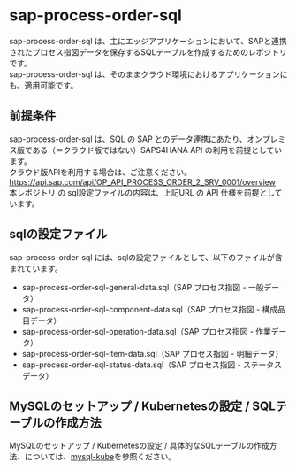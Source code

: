 # sap-process-order-sql

sap-process-order-sql は、主にエッジアプリケーションにおいて、SAPと連携されたプロセス指図データを保存するSQLテーブルを作成するためのレポジトリです。  
sap-process-order-sql は、そのままクラウド環境におけるアプリケーションにも、適用可能です。  

## 前提条件  
sap-process-order-sql は、SQL の SAP とのデータ連携にあたり、オンプレミス版である（＝クラウド版ではない）SAPS4HANA API の利用を前提としています。  
クラウド版APIを利用する場合は、ご注意ください。  
https://api.sap.com/api/OP_API_PROCESS_ORDER_2_SRV_0001/overview   
本レポジトリ の sql設定ファイルの内容は、上記URL の API 仕様を前提としています。  

## sqlの設定ファイル

sap-process-order-sql には、sqlの設定ファイルとして、以下のファイルが含まれています。  

* sap-process-order-sql-general-data.sql（SAP プロセス指図 - 一般データ）  
* sap-process-order-sql-component-data.sql（SAP プロセス指図 - 構成品目データ）  
* sap-process-order-sql-operation-data.sql（SAP プロセス指図 - 作業データ）
* sap-process-order-sql-item-data.sql（SAP プロセス指図 - 明細データ）
* sap-process-order-sql-status-data.sql（SAP プロセス指図 - ステータスデータ）  

## MySQLのセットアップ / Kubernetesの設定 / SQLテーブルの作成方法  

MySQLのセットアップ / Kubernetesの設定 / 具体的なSQLテーブルの作成方法、については、[mysql-kube](https://github.com/latonaio/mysql-kube)を参照ください。  
